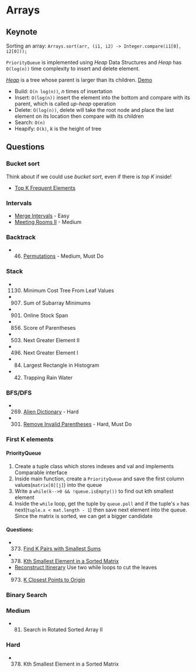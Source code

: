 # Arrays

## Keynote

Sorting an array: `Arrays.sort(arr, (i1, i2) -> Integer.compare(i1[0], i2[0]));`

 `PriorityQueue` is implemented using *Heap* Data Structures and *Heap* has `O(log(n))` time complexity to insert and delete element.

 [*Heap*](https://en.wikipedia.org/wiki/Binary_heap) is a tree whose parent is larger than its children. [Demo](https://www.growingwiththeweb.com/data-structures/binary-heap/overview/)

- Build: `O(n log(n))`, *n* times of insertation
- Insert: `O(log(n))` insert the element into the bottom and compare with its parent, which is called *up-heap* operation
- Delete: `O(log(n))`, delete will take the root node and place the last element on its location then compare with its children
- Search: `O(n)`
- Heapify: `O(k)`, *k* is the height of tree

## Questions
### Bucket sort
Think about if we could use *bucket sort*, even if there is *top K* inside!
- [Top K Frequent Elements](https://leetcode.com/problems/top-k-frequent-elements/)

### Intervals

- [Merge Intervals](https://leetcode.com/problems/merge-intervals/) - Easy
- [Meeting Rooms II](https://leetcode.com/problems/meeting-rooms-ii/) - Medium

### Backtrack
- 46. [Permutations](https://leetcode.com/problems/permutations/) - Medium, Must Do

### Stack
- 1130. Minimum Cost Tree From Leaf Values
- 907. Sum of Subarray Minimums
- 901. Online Stock Span
- 856. Score of Parentheses
- 503. Next Greater Element II
- 496. Next Greater Element I
- 84. Largest Rectangle in Histogram
- 42. Trapping Rain Water

### BFS/DFS
- 269. [Alien Dictionary](https://leetcode.com/problems/alien-dictionary/) - Hard
- 301. [Remove Invalid Parentheses](https://leetcode.com/problems/remove-invalid-parentheses/) - Hard, Must Do

### First K elements
#### PriorityQueue

  1. Create a tuple class which stores indexes and val and implements Comparable interface
  2. Inside main function, create a `PriorityQueue` and save the first column values(`matrix[0][j]`) into the queue
  3. Write a `while(k-->0 && !queue.isEmpty())` to find out kth smallest element
  4. Inside the `while` loop, get the tuple by `queue.poll` and if the tuple's `x` has next(`tuple.x < mat.length - 1`) then save next element into the queue. Since the matrix is sorted, we can get a bigger candidate 

#### Questions: 
  - 373. [Find K Pairs with Smallest Sums](https://leetcode.com/problems/find-k-pairs-with-smallest-sums)
  - 378. [Kth Smallest Element in a Sorted Matrix](https://leetcode.com/problems/kth-smallest-element-in-a-sorted-matrix)
  - [Reconstruct Itinerary](https://leetcode.com/problems/reconstruct-itinerary/description/) Use two while loops to cut the leaves
  - 973. [K Closest Points to Origin](https://leetcode.com/problems/k-closest-points-to-origin/)
  
### Binary Search
### Medium
  - 81. Search in Rotated Sorted Array II

### Hard
  - 378. Kth Smallest Element in a Sorted Matrix 